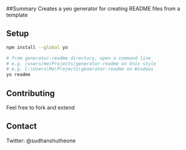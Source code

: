 
##Summary
Creates a yeo generator for creating README files from a template

## Setup
```bash
npm install --global yo

# from generator-readme directory, open a command line 
# e.g. /users/me/Projects/generator-readme on Unix style
# e.g. C:\Users\Me\Projects\generator-readme on Windows 
yo readme
```

## Contributing
Feel free to fork and extend

## Contact
Twitter: @sudhanshutheone
